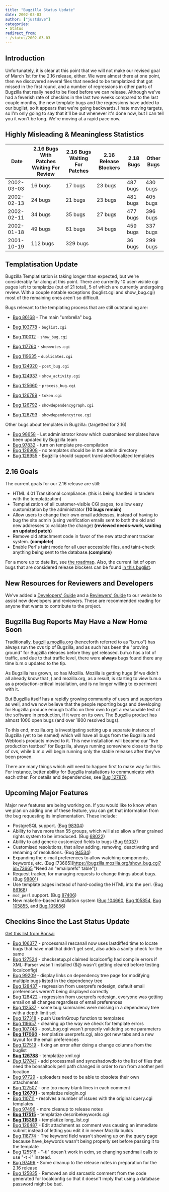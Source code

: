 ```yaml
---
title: "Bugzilla Status Update"
date: 2002-03-03
author: ["justdave"]
categories:
- Status
redirect_from:
- /status/2002-03-03
---
```


## Introduction

Unfortunately, it is clear at this point that we will not make our revised goal of March 1st for the 2.16 release, either. We were almost there at one point, then we discovered several files that needed to be templatized that got missed in the first round, and a number of regressions in other parts of Bugzilla that really need to be fixed before we can release. Although we've had a feverish rate of checkins in the last two weeks compared to the last couple months, the new template bugs and the regressions have added to our buglist, so it appears that we're going backwards. I hate moving targets, so I'm only going to say that it'll be out whenever it's done now, but I can tell you it won't be long. We're moving at a rapid pace now.

## Highly Misleading & Meaningless Statistics

|Date|2.16 Bugs With Patches Waiting For Review|2.16 Bugs Waiting For Patches|2.16 Release Blockers|2.18 Bugs|Other Bugs|
|--- |--- |--- |--- |--- |--- |
|2002-03-03|16 bugs|17 bugs|23 bugs|487 bugs|430 bugs|
|2002-02-13|24 bugs|21 bugs|23 bugs|481 bugs|405 bugs|
|2002-02-11|34 bugs|35 bugs|27 bugs|477 bugs|396 bugs|
|2002-01-18|49 bugs|61 bugs|34 bugs|459 bugs|337 bugs|
|2001-10-19|112 bugs|329 bugs||36 bugs|299 bugs|

## Templatisation Update

Bugzilla Templatisation is taking longer than expected, but we're considerably far along at this point. There are currently 10 user-visible cgi pages left to templatize (out of 21 total), 5 of which are currently undergoing review. With a couple notable exceptions (buglist.cgi and show_bug.cgi) most of the remaining ones aren't so difficult.

Bugs relevant to the templating process that are still outstanding are:

*   [Bug 86168](https://bugzilla.mozilla.org/show_bug.cgi?id=86168 "Bugzilla should use template pages instead of hard-coded HTML") - The main "umbrella" bug.

*   [Bug 103778](https://bugzilla.mozilla.org/show_bug.cgi?id=103778 "templatize buglist.cgi") - `buglist.cgi`
*   [Bug 110012](https://bugzilla.mozilla.org/show_bug.cgi?id=110012 "Spank show_bug.cgi hard - templatize and combine") - `show_bug.cgi`
*   [Bug 117760](https://bugzilla.mozilla.org/show_bug.cgi?id=117760 "Templatise showvotes.cgi and roll in doeditvotes.cgi") - `showvotes.cgi`
*   [Bug 119635](https://bugzilla.mozilla.org/show_bug.cgi?id=119635 "Templatise duplicates.cgi") - `duplicates.cgi`
*   [Bug 124920](https://bugzilla.mozilla.org/show_bug.cgi?id=124920 "Templatise post_bug.cgi") - `post_bug.cgi`
*   [Bug 124937](https://bugzilla.mozilla.org/show_bug.cgi?id=124937 "Templatise show_activity.cgi") - `show_activity.cgi`
*   [Bug 125660](https://bugzilla.mozilla.org/show_bug.cgi?id=125660 "Templatise process_bug.cgi") - `process_bug.cgi`
*   [Bug 126789](https://bugzilla.mozilla.org/show_bug.cgi?id=126789 "Templatise token.cgi") - `token.cgi`
*   [Bug 126792](https://bugzilla.mozilla.org/show_bug.cgi?id=126792 "Templatise showdependencygraph.cgi") - `showdependencygraph.cgi`
*   [Bug 126793](https://bugzilla.mozilla.org/show_bug.cgi?id=126793 "Templatise showdependencytree.cgi") - `showdependencytree.cgi`

Other bugs about templates in Bugzilla: (targetted for 2.16)

*   [Bug 98658](https://bugzilla.mozilla.org/show_bug.cgi?id=98658) - Let administrator know which customised templates have been updated by Bugzilla team
*   [Bug 97832](https://bugzilla.mozilla.org/show_bug.cgi?id=97832) - turn on template pre-compilation
*   [Bug 126908](https://bugzilla.mozilla.org/show_bug.cgi?id=126908) - no templates should be in the admin directory
*   [Bug 126955](https://bugzilla.mozilla.org/show_bug.cgi?id=126955) - Bugzilla should support translated/localized templates

## 2.16 Goals

The current goals for our 2.16 release are still:

*   HTML 4.01 Transitional compliance. (this is being handled in tandem with the templatization)
*   Templatization of all customer-visible CGI pages, to allow easy customization by the administrator **(10 bugs remain)**
*   Allow users to change their own email addresses, instead of having to bug the site admin (using verification emails sent to both the old and new addresses to validate the change) **(reviewed needs-work, waiting an updated patch)**
*   Remove old attachment code in favor of the new attachment tracker system. **(complete)**
*   Enable Perl's taint mode for all user accessible files, and taint-check anything being sent to the database.**(complete)**

For a more up to date list, see [the roadmap](/about/#milestones). Also, the current list of open bugs that are considered release blockers can be found [in this buglist](https://bugzilla.mozilla.org/buglist.cgi?product=Bugzilla&resolution=---&bug_severity=blocker&target_milestone=Bugzilla+2.16).

## New Resources for Reviewers and Developers

We've added a [Developers' Guide](/contributing/developer) and a [Reviewers' Guide](/contributing/reviewer) to our website to assist new developers and reviewers. These are recommended reading for anyone that wants to contribute to the project.

## Bugzilla Bug Reports May Have a New Home Soon

Traditionally, [bugzilla.mozilla.org](https://bugzilla.mozilla.org) (henceforth referred to as "b.m.o") has always run the cvs tip of Bugzilla, and as such has been the "proving ground" for Bugzilla releases before they get released. b.m.o has a lot of traffic, and due to that traffic level, there were **always** bugs found there any time b.m.o updated to the tip.

As Bugzilla has grown, so has Mozilla. Mozilla is getting huge (if we didn't all already know that ;) and mozilla.org, as a result, is starting to view b.m.o as a production-critical installation, and is no longer willing to experiment with it.

But Bugzilla itself has a rapidly growing community of users and supporters as well, and we now believe that the people reporting bugs and developing for Bugzilla produce enough traffic on their own to get a reasonable test of the software in production, if it were on its own. The Bugzilla product has almost 1000 open bugs (and over 1800 resolved bugs).

To this end, mozilla.org is investigating setting up a separate instance of Bugzilla (yet to be named) which will have all bugs from the Bugzilla and Webtools products moved to it. This new installation will become our "live production testbed" for Bugzilla, always running somewhere close to the tip of cvs, while b.m.o will begin running only the stable releases after they've been proven.

There are many things which will need to happen first to make way for this. For instance, better ability for Bugzilla installations to communicate with each other. For details and dependencies, see [Bug 127876](https://bugzilla.mozilla.org/show_bug.cgi?id=127876 "Bugzilla installation for Bugzilla bugs").

## Upcoming Major Features

Major new features are being working on. If you would like to know when we plan on adding one of these feature, you can get that information from the bug requesting its implementation. These include:

*   PostgreSQL support. (Bug [98304](https://bugzilla.mozilla.org/show_bug.cgi?id=98304 "Allow Bugzilla to work with Postgres SQL (PgSQL)"))
*   Ability to have more than 55 groups, which will also allow a finer grained rights system to be introduced. (Bug [68022](https://bugzilla.mozilla.org/show_bug.cgi?id=68022 "Need more than 55 groups"))
*   Ability to add generic customized fields to bugs (Bug [91037](https://bugzilla.mozilla.org/show_bug.cgi?id=91037 "a generic implementation for custom fields"))
*   Customised resolutions, that allow adding, removing, deactivating and renaming of resolutions. (Bug [94534](https://bugzilla.mozilla.org/show_bug.cgi?id=94534 "Customised resolutions."))
*   Expanding the e-mail preferences to allow watching components, keywords, etc. (Bug [73665](https://bugzilla.mozilla.org/show_bug.cgi?id=73665 "Need an "emailprefs" table"))
*   Request tracker, for managing requests to change things about bugs. (Bug [98801](https://bugzilla.mozilla.org/show_bug.cgi?id=98801 "request tracker"))
*   Use template pages instead of hard-coding the HTML into the perl. (Bug [86168](https://bugzilla.mozilla.org/show_bug.cgi?id=86168 "Bugzilla should use template pages instead of hard-coded HTML"))
*   `mod_perl` support. (Bug [87406](https://bugzilla.mozilla.org/show_bug.cgi?id=87406 "Make Bugzilla work with mod_perl (under Apache)"))
*   New makefile-based installation system ([Bug 104660](https://bugzilla.mozilla.org/show_bug.cgi?id=104660), [Bug 105854](https://bugzilla.mozilla.org/show_bug.cgi?id=105854), [Bug 105855](https://bugzilla.mozilla.org/show_bug.cgi?id=105855), and [Bug 105856](https://bugzilla.mozilla.org/show_bug.cgi?id=105856))

## Checkins Since the Last Status Update

[Get this list from Bonsai](http://bonsai.mozilla.org/cvsquery.cgi?treeid=default&module=Bugzilla&branch=HEAD&branchtype=match&dir=&file=&filetype=match&who=&whotype=match&sortby=Date&hours=2&date=explicit&mindate=02%2F14%2F2002&maxdate=3%2F04%2F2002&cvsroot=%2Fcvsroot)

*   [Bug 106377](https://bugzilla.mozilla.org/show_bug.cgi?id=106377) - processmail rescanall now uses lastdiffed time to locate bugs that have mail that didn't get sent, also adds a sanity check for the same
*   [Bug 127524](https://bugzilla.mozilla.org/show_bug.cgi?id=127524) - checksetup.pl claimed localconfig had compile errors if XML::Parser wasn't installed ($@ wasn't getting cleared before testing localconfig)
*   [Bug 99209](https://bugzilla.mozilla.org/show_bug.cgi?id=99209) - display links on dependency tree page for modifying multiple bugs listed in the dependency tree
*   [Bug 128437](https://bugzilla.mozilla.org/show_bug.cgi?id=128437) - regression from userprefs redesign, default email preferences weren't being displayed correctly
*   [Bug 128422](https://bugzilla.mozilla.org/show_bug.cgi?id=128422) - regression from userprefs redesign, everyone was getting email on all changes regardless of email preferences
*   [Bug 112537](https://bugzilla.mozilla.org/show_bug.cgi?id=112537) - some bug summaries were missing in a dependency tree with a depth limit set
*   [Bug 127318](https://bugzilla.mozilla.org/show_bug.cgi?id=127318) - push UserInGroup function to templates
*   [Bug 119657](https://bugzilla.mozilla.org/show_bug.cgi?id=119657) - cleaning up the way we check for template errors
*   [Bug 107743](https://bugzilla.mozilla.org/show_bug.cgi?id=107743) - post_bug.cgi wasn't properly validating some parameters
*   [**Bug 117060**](https://bugzilla.mozilla.org/show_bug.cgi?id=117060) - templatize userprefs.cgi, also got new tabs and a new layout for the email preferences
*   [Bug 127519](https://bugzilla.mozilla.org/show_bug.cgi?id=127519) - fixing an error after doing a change columns from the buglist
*   [**Bug 126788**](https://bugzilla.mozilla.org/show_bug.cgi?id=126788) - templatize xml.cgi
*   [_Bug 127841_](https://bugzilla.mozilla.org/show_bug.cgi?id=127841) - add processmail and syncshadowdb to the list of files that need the bonsaitools perl path changed in order to run from another perl location
*   [Bug 97729](https://bugzilla.mozilla.org/show_bug.cgi?id=97729) - uploaders need to be able to obsolete their own attachments
*   [Bug 127507](https://bugzilla.mozilla.org/show_bug.cgi?id=127507) - one too many blank lines in each comment
*   [**Bug 126791**](https://bugzilla.mozilla.org/show_bug.cgi?id=126791) - templatize relogin.cgi
*   [Bug 110711](https://bugzilla.mozilla.org/show_bug.cgi?id=110711) - resolves a number of issues with the original query.cgi templates
*   [Bug 97496](https://bugzilla.mozilla.org/show_bug.cgi?id=97496) - more cleanup to release notes
*   [**Bug 117515**](https://bugzilla.mozilla.org/show_bug.cgi?id=117515) - templatize describekeywords.cgi
*   [**Bug 115369**](https://bugzilla.mozilla.org/show_bug.cgi?id=115369) - templatize long_list.cgi
*   [Bug 126487](https://bugzilla.mozilla.org/show_bug.cgi?id=126487) - Edit attachment as comment was causing an immediate submit instead of letting you edit it in newer Mozilla builds
*   [Bug 118774](https://bugzilla.mozilla.org/show_bug.cgi?id=118774) - The keyword field wasn't showing up on the query page because have_keywords wasn't being properly set before passing it to the template
*   [Bug 125516](https://bugzilla.mozilla.org/show_bug.cgi?id=125516) - "-ti" doesn't work in exim, so changing sendmail calls to use "-t -i" instead.
*   [Bug 97496](https://bugzilla.mozilla.org/show_bug.cgi?id=97496) - Some cleanup to the release notes in preparation for the 2.16 release
*   [Bug 125835](https://bugzilla.mozilla.org/show_bug.cgi?id=125835) - Removed an old sarcastic comment from the code generated for localconfig so that it doesn't imply that using a database password might be bad.

